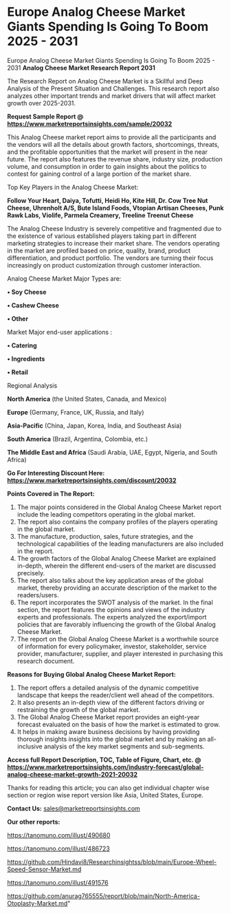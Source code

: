 # Europe Analog Cheese Market Giants Spending Is Going To Boom 2025 - 2031
 Europe Analog Cheese Market Giants Spending Is Going To Boom 2025 - 2031
<strong>Analog Cheese Market Research Report 2031</strong>

The Research Report on Analog Cheese Market is a Skillful and Deep Analysis of the Present Situation and Challenges. This research report also analyzes other important trends and market drivers that will affect market growth over 2025-2031.

<strong>Request Sample Report @ <a href=https://www.marketreportsinsights.com/sample/20032>https://www.marketreportsinsights.com/sample/20032</a></strong>

This Analog Cheese market report aims to provide all the participants and the vendors will all the details about growth factors, shortcomings, threats, and the profitable opportunities that the market will present in the near future. The report also features the revenue share, industry size, production volume, and consumption in order to gain insights about the politics to contest for gaining control of a large portion of the market share.

Top Key Players in the Analog Cheese Market:

<strong>Follow Your Heart, Daiya, Tofutti, Heidi Ho, Kite Hill, Dr. Cow Tree Nut Cheese, Uhrenholt A/S, Bute Island Foods, Vtopian Artisan Cheeses, Punk Rawk Labs, Violife, Parmela Creamery, Treeline Treenut Cheese</strong>

The Analog Cheese Industry is severely competitive and fragmented due to the existence of various established players taking part in different marketing strategies to increase their market share. The vendors operating in the market are profiled based on price, quality, brand, product differentiation, and product portfolio. The vendors are turning their focus increasingly on product customization through customer interaction.

Analog Cheese Market Major Types are:

<strong>• Soy Cheese

• Cashew Cheese

• Other</strong>

Market Major end-user applications :

<strong>• Catering

• Ingredients

• Retail</strong>

Regional Analysis

</u><strong><b>North America</b></strong> (the United States, Canada, and Mexico)

<strong><b>Europe </b></strong>(Germany, France, UK, Russia, and Italy)

<strong><b>Asia-Pacific</b></strong> (China, Japan, Korea, India, and Southeast Asia)

<strong><b>South America</b></strong> (Brazil, Argentina, Colombia, etc.)

<strong><b>The Middle East and Africa</b></strong> (Saudi Arabia, UAE, Egypt, Nigeria, and South Africa)

<strong>Go For Interesting Discount Here: <a href=https://www.marketreportsinsights.com/discount/20032>https://www.marketreportsinsights.com/discount/20032</a></strong>

<strong>Points Covered in The Report:</strong>
<ol>
  <li>The major points considered in the Global Analog Cheese Market report include the leading competitors operating in the global market.</li>
  <li>The report also contains the company profiles of the players operating in the global market.</li>
  <li>The manufacture, production, sales, future strategies, and the technological capabilities of the leading manufacturers are also included in the report.</li>
  <li>The growth factors of the Global Analog Cheese Market are explained in-depth, wherein the different end-users of the market are discussed precisely.</li>
  <li>The report also talks about the key application areas of the global market, thereby providing an accurate description of the market to the readers/users.</li>
  <li>The report incorporates the SWOT analysis of the market. In the final section, the report features the opinions and views of the industry experts and professionals. The experts analyzed the export/import policies that are favorably influencing the growth of the Global Analog Cheese Market.</li>
  <li>The report on the Global Analog Cheese Market is a worthwhile source of information for every policymaker, investor, stakeholder, service provider, manufacturer, supplier, and player interested in purchasing this research document.</li>
</ol>
<strong>Reasons for Buying Global Analog Cheese Market Report:</strong>

<ol>
  <li>The report offers a detailed analysis of the dynamic competitive landscape that keeps the reader/client well ahead of the competitors.</li>
  <li>It also presents an in-depth view of the different factors driving or restraining the growth of the global market.</li>
  <li>The Global Analog Cheese Market report provides an eight-year forecast evaluated on the basis of how the market is estimated to grow.</li>
  <li>It helps in making aware business decisions by having providing thorough insights insights into the global market and by making an all-inclusive analysis of the key market segments and sub-segments.</li>
</ol>
<strong>Access full Report Description, TOC, Table of Figure, Chart, etc. @ <a href=https://www.marketreportsinsights.com/industry-forecast/global-analog-cheese-market-growth-2021-20032>https://www.marketreportsinsights.com/industry-forecast/global-analog-cheese-market-growth-2021-20032</a></strong>


Thanks for reading this article; you can also get individual chapter wise section or region wise report version like Asia, United States, Europe.

<strong>Contact Us:</strong>
sales@marketreportsinsights.com

<strong>Our other reports:</strong>

<a href=https://tanomuno.com/illust/490680>https://tanomuno.com/illust/490680</a>

<a href=https://tanomuno.com/illust/486723>https://tanomuno.com/illust/486723</a>

<a href=https://github.com/Hindavi8/Researchinsightss/blob/main/Europe-Wheel-Speed-Sensor-Market.md>https://github.com/Hindavi8/Researchinsightss/blob/main/Europe-Wheel-Speed-Sensor-Market.md</a>

<a href=https://tanomuno.com/illust/491576>https://tanomuno.com/illust/491576</a>

<a href=https://github.com/anurag765555/report/blob/main/North-America-Otoplasty-Market.md>https://github.com/anurag765555/report/blob/main/North-America-Otoplasty-Market.md</a>"
